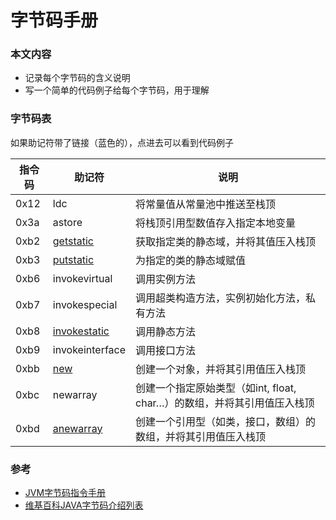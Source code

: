 # 字节码手册

### 本文内容

- 记录每个字节码的含义说明
- 写一个简单的代码例子给每个字节码，用于理解

### 字节码表

如果助记符带了链接（蓝色的），点进去可以看到代码例子

|指令码|助记符|说明|
|--|--|--|
|0x12|ldc|将常量值从常量池中推送至栈顶|
|0x3a|astore|将栈顶引用型数值存入指定本地变量|
|0xb2|[getstatic](getstatic.md)|获取指定类的静态域，并将其值压入栈顶|
|0xb3|[putstatic](putstatic.md)|为指定的类的静态域赋值|
|0xb6|invokevirtual|调用实例方法|
|0xb7|invokespecial|调用超类构造方法，实例初始化方法，私有方法|
|0xb8|[invokestatic](invokestatic.md)|调用静态方法|
|0xb9|invokeinterface|调用接口方法|
|0xbb|[new](new.md)|创建一个对象，并将其引用值压入栈顶|
|0xbc|newarray|创建一个指定原始类型（如int, float, char…）的数组，并将其引用值压入栈顶|
|0xbd|[anewarray](anewarray.md)|创建一个引用型（如类，接口，数组）的数组，并将其引用值压入栈顶|

### 参考
- [JVM字节码指令手册](https://www.cnblogs.com/xpwi/p/11360692.html)
- [维基百科JAVA字节码介绍列表](https://en.wikipedia.org/wiki/Java_bytecode_instruction_listings)
